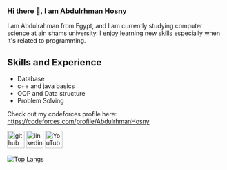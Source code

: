 ### Hi there 👋, I am Abdulrhman Hosny
I am Abdulrahman from Egypt, and I am currently studying computer science at ain shams university. I enjoy learning new skills especially when it's related to programming.

## Skills and Experience
* Database
* c++ and java basics
* OOP and Data structure 
* Problem Solving

Check out my codeforces profile here: https://codeforces.com/profile/AbdulrhmanHosny


[<img src='https://cdn.jsdelivr.net/npm/simple-icons@3.0.1/icons/github.svg' alt='github' height='40'>](https://github.com/AbdulrhmanHosnyy)  [<img src='https://cdn.jsdelivr.net/npm/simple-icons@3.0.1/icons/linkedin.svg' alt='linkedin' height='40'>](https://www.linkedin.com/in/https://www.linkedin.com/in/abdulrhman-hosny-muhammed-b4410b219//)  [<img src='https://cdn.jsdelivr.net/npm/simple-icons@3.0.1/icons/youtube.svg' alt='YouTube' height='40'>](https://www.youtube.com/channel/https://www.youtube.com/channel/UCyVbSLKmAZsIeJCC3e-oyrw)  

[![Top Langs](https://github-readme-stats.vercel.app/api/top-langs/?username=AbdulrhmanHosnyy)](https://github.com/anuraghazra/github-readme-stats)

